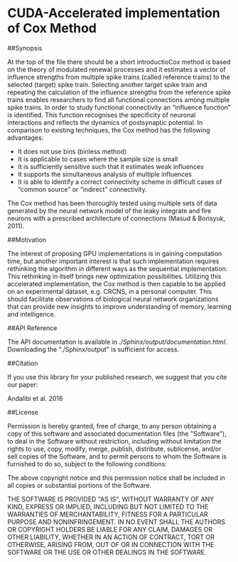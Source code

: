 # CUDA-Accelerated implementation of Cox Method
##Synopsis

At the top of the file there should be a short introductioCox method is based on the theory of modulated renewal processes and it estimates a vector of influence strengths from multiple spike trains (called reference trains) to the selected (target) spike train. Selecting another target spike train and repeating the calculation of the influence strengths from the reference spike trains enables researchers to find all functional connections among multiple spike trains. In order to study functional connectivity an “influence function” is identified. This function recognises the specificity of neuronal interactions and reflects the dynamics of postsynaptic potential. In comparison to existing techniques, the Cox method has the following advantages:

* It does not use bins (binless method)
* It is applicable to cases where the sample size is small
* It is sufficiently sensitive such that it estimates weak influences
* It supports the simultaneous analysis of multiple influences
* It is able to identify a correct connectivity scheme in difficult cases of “common source” or “indirect” connectivity.

The Cox method has been thoroughly tested using multiple sets of data generated by the neural network model of the leaky integrate and fire neurons with a prescribed architecture of connections (Masud & Borisyuk, 2011).

##Motivation

The interest of proposing GPU implementations is in gaining computation time, but another important interest is that such implementation requires rethinking the algorithm in different ways as the sequential implementation. This rethinking in itself brings new optimization possibilities. Utilizing this accelerated implementation, the Cox method is then capable to be applied on an experimental dataset, e.g. CRCNS, in a personal computer. This should facilitate observations of biological neural network organizations that can provide new insights to improve understanding of memory, learning and intelligence.

##API Reference

The API documentation is available in *./Sphinx/output/documentation.html*. Downloading the "./Sphinx/output" is sufficient for access. 

##Citation

If you use this library for your published research, we suggest that you cite our paper:

Andalibi et al. 2016

##License

Permission is hereby granted, free of charge, to any person obtaining a copy of this software and associated documentation files (the "Software"), to deal in the Software without restriction, including without limitation the rights to use, copy, modify, merge, publish, distribute, sublicense, and/or sell copies of the Software, and to permit persons to whom the Software is furnished to do so, subject to the following conditions:

The above copyright notice and this permission notice shall be included in all copies or substantial portions of the Software.

THE SOFTWARE IS PROVIDED "AS IS", WITHOUT WARRANTY OF ANY KIND, EXPRESS OR IMPLIED, INCLUDING BUT NOT LIMITED TO THE WARRANTIES OF MERCHANTABILITY, FITNESS FOR A PARTICULAR PURPOSE AND NONINFRINGEMENT. IN NO EVENT SHALL THE AUTHORS OR COPYRIGHT HOLDERS BE LIABLE FOR ANY CLAIM, DAMAGES OR OTHER LIABILITY, WHETHER IN AN ACTION OF CONTRACT, TORT OR OTHERWISE, ARISING FROM, OUT OF OR IN CONNECTION WITH THE SOFTWARE OR THE USE OR OTHER DEALINGS IN THE SOFTWARE.

